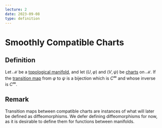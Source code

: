 ```yaml
---
lecture: 2
date: 2023-09-08
type: definition
---
```

# Smoothly Compatible Charts
## Definition
Let $\mathcal{M}$ be a [topological manifold](topological_manifold), and let $\left(U, \varphi\right)$ and $\left(V, \psi\right)$ be [charts](chart) on $\mathcal{M}$. If the [transition map](transition_map) from $\varphi$ to $\psi$ is a bijection which is $C^{\infty}$ and whose inverse is $C^{\infty}$.
## Remark
Transition maps between compatible charts are instances of what will later be defined as diffeomorphisms. We defer defining diffeomorphisms for now, as it is desirable to define them for functions between manifolds.
